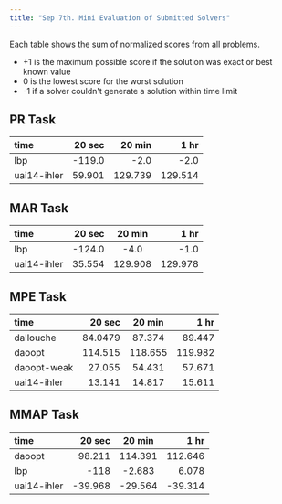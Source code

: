 ```yaml
---
title: "Sep 7th. Mini Evaluation of Submitted Solvers"
---
```


Each table shows the sum of normalized scores from all problems.
* +1 is the maximum possible score if the solution was exact or best known value
* 0 is the lowest score for the worst solution
* -1 if a solver couldn't generate a solution within time limit


## PR Task

 
  | time | 20 sec | 20 min | 1 hr |
  |:------|--------:|--------:|------:|
  | lbp  | -119.0 | -2.0   | -2.0 | 
  | uai14-ihler | 59.901 | 129.739 | 129.514 |


## MAR Task
 
  
  | time | 20 sec | 20 min | 1 hr |
  |:------|--------:|:--------:|------:|
  | lbp  | -124.0 | -4.0   | -1.0 | 
  | uai14-ihler | 35.554 | 129.908 | 129.978 |


## MPE Task


  | time | 20 sec | 20 min | 1 hr |
  |:------|--------:|:--------:|------:|
  |dallouche| 84.0479 |  87.374 | 89.447 |
  |daoopt |114.515    | 118.655        | 119.982  |
  |daoopt-weak | 27.055 | 54.431 | 57.671  |
  |uai14-ihler| 13.141 | 14.817 | 15.611 |  


## MMAP Task

 

  | time | 20 sec | 20 min | 1 hr |
  |:------|--------:|:--------:|------:|
  | daoopt | 98.211 | 114.391 | 112.646 |
  |lbp | -118 | -2.683 |6.078 |
  |uai14-ihler | -39.968 | -29.564 |-39.314|

